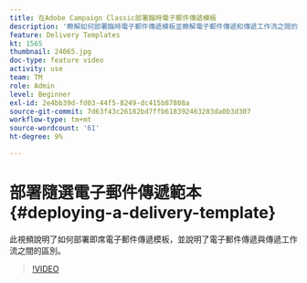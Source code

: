 ```yaml
---
title: 在Adobe Campaign Classic部署臨時電子郵件傳遞模板
description: '瞭解如何部署臨時電子郵件傳遞模板並瞭解電子郵件傳遞和傳遞工作流之間的區別。 '
feature: Delivery Templates
kt: 1565
thumbnail: 24065.jpg
doc-type: feature video
activity: use
team: TM
role: Admin
level: Beginner
exl-id: 2e4bb39d-fd03-44f5-8249-dc415b87808a
source-git-commit: 7d63f43c26182bd7ffb618392463283da0b3d307
workflow-type: tm+mt
source-wordcount: '61'
ht-degree: 9%

---
```


# 部署隨選電子郵件傳遞範本 {#deploying-a-delivery-template}

此視頻說明了如何部署即席電子郵件傳遞模板，並說明了電子郵件傳遞與傳遞工作流之間的區別。

>[!VIDEO](https://video.tv.adobe.com/v/24065?quality=12)
